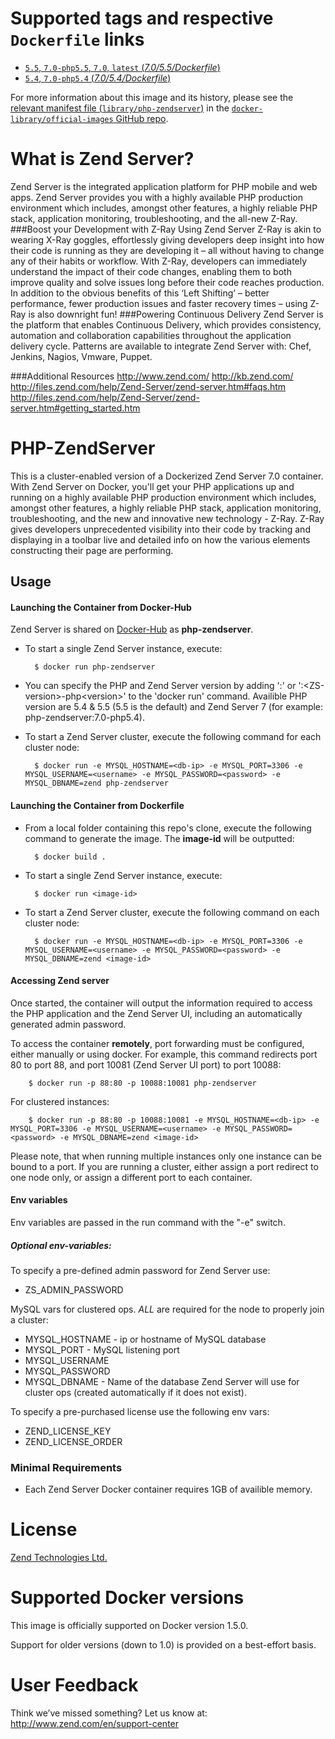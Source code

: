 # Supported tags and respective `Dockerfile` links

- [`5.5`, `7.0-php5.5`, `7.0`, `latest` (*7.0/5.5/Dockerfile*)](https://github.com/zendtech/php-zendserver/blob/bb3303d34a3e86a4bc9eb1d652c5cce6ad441a6e/7.0/5.5/Dockerfile)
- [`5.4`, `7.0-php5.4` (*7.0/5.4/Dockerfile*)](https://github.com/zendtech/php-zendserver/blob/bb3303d34a3e86a4bc9eb1d652c5cce6ad441a6e/7.0/5.4/Dockerfile)

For more information about this image and its history, please see the [relevant
manifest file
(`library/php-zendserver`)](https://github.com/docker-library/official-images/blob/master/library/php-zendserver)
in the [`docker-library/official-images` GitHub
repo](https://github.com/docker-library/official-images).

What is Zend Server?
==================

Zend Server is the integrated application platform for PHP mobile and web apps. 
Zend Server provides you with a highly available PHP production environment which includes, amongst other features, a highly reliable PHP stack, application monitoring, troubleshooting, and the all-new Z-Ray.
###Boost your Development with Z-Ray
Using Zend Server Z-Ray is akin to wearing X-Ray goggles, effortlessly giving developers deep insight into how their code is running as they are developing it – all without having to change any of their habits or workflow. With Z-Ray, developers can immediately understand the impact of their code changes, enabling them to both improve quality and solve issues long before their code reaches production. In addition to the obvious benefits of this ‘Left Shifting’ – better performance, fewer production issues and faster recovery times – using Z-Ray is also downright fun!
###Powering Continuous Delivery
Zend Server is the platform that enables Continuous Delivery, which provides consistency, automation and collaboration capabilities throughout the application delivery cycle. Patterns are available to integrate Zend Server with: Chef, Jenkins, Nagios, Vmware, Puppet.

###Additional Resources
http://www.zend.com/
http://kb.zend.com/
http://files.zend.com/help/Zend-Server/zend-server.htm#faqs.htm
http://files.zend.com/help/Zend-Server/zend-server.htm#getting_started.htm

PHP-ZendServer
==============
This is a cluster-enabled version of a Dockerized Zend Server 7.0 container.
With Zend Server on Docker, you'll get your PHP applications up and running on a highly available PHP production environment which includes, amongst other features, a highly reliable PHP stack, application monitoring, troubleshooting, and the new and innovative new technology - Z-Ray. Z-Ray gives developers unprecedented visibility into their code by tracking and displaying in a toolbar live and detailed info on how the various elements constructing their page are performing.

Usage
-----
#### Launching the Container from Docker-Hub
Zend Server is shared on [Docker-Hub] as **php-zendserver**.
- To start a single Zend Server instance, execute:

        $ docker run php-zendserver

- You can specify the PHP and Zend Server version by adding ':<php-version>' or ':&lt;ZS-version&gt;-php&lt;version&gt;'  to the 'docker run' command. Availible PHP version are 5.4 & 5.5 (5.5 is the default) and Zend Server 7
(for example: php-zendserver:7.0-php5.4).

- To start a Zend Server cluster, execute the following command for each cluster node:

        $ docker run -e MYSQL_HOSTNAME=<db-ip> -e MYSQL_PORT=3306 -e MYSQL_USERNAME=<username> -e MYSQL_PASSWORD=<password> -e MYSQL_DBNAME=zend php-zendserver

#### Launching the Container from Dockerfile

- From a local folder containing this repo's clone, execute the following command to generate the image. The **image-id** will be outputted:

        $ docker build .

- To start a single Zend Server instance, execute:

        $ docker run <image-id>

- To start a Zend Server cluster, execute the following command on each cluster node:

        $ docker run -e MYSQL_HOSTNAME=<db-ip> -e MYSQL_PORT=3306 -e MYSQL_USERNAME=<username> -e MYSQL_PASSWORD=<password> -e MYSQL_DBNAME=zend <image-id>

#### Accessing Zend server
Once started, the container will output the information required to access the PHP application and the Zend Server UI, including an automatically generated admin password.

To access the container **remotely**, port forwarding must be configured, either manually or using docker.
For example, this command redirects port 80 to port 88, and port 10081 (Zend Server UI port) to port 10088:

        $ docker run -p 88:80 -p 10088:10081 php-zendserver

For clustered instances:

        $ docker run -p 88:80 -p 10088:10081 -e MYSQL_HOSTNAME=<db-ip> -e MYSQL_PORT=3306 -e MYSQL_USERNAME=<username> -e MYSQL_PASSWORD=<password> -e MYSQL_DBNAME=zend <image-id>

Please note, that when running multiple instances only one instance can be bound to a port.
If you are running a cluster, either assign a port redirect to one node only, or assign a different port to each container.

#### Env variables
Env variables are passed in the run command with the "-e" switch.

##### Optional env-variables:

To specify a pre-defined admin password for Zend Server use:
- ZS_ADMIN_PASSWORD

MySQL vars for clustered ops. *ALL* are required for the node to properly join a cluster:
-  MYSQL_HOSTNAME - ip or hostname of MySQL database
-  MYSQL_PORT - MySQL listening port
-  MYSQL_USERNAME
-  MYSQL_PASSWORD
-  MYSQL_DBNAME - Name of the database Zend Server will use for cluster ops (created automatically if it does not exist).

To specify a pre-purchased license use the following env vars:
- ZEND_LICENSE_KEY
- ZEND_LICENSE_ORDER

### Minimal Requirements

- Each Zend Server Docker container requires 1GB of availible memory.

[Docker-Hub]:https://registry.hub.docker.com/_/php-zendserver/

# License

[Zend Technologies Ltd.](https://www.zend.com/topics/License-EULA-2010-09-2.pdf)

# Supported Docker versions

This image is officially supported on Docker version 1.5.0.

Support for older versions (down to 1.0) is provided on a best-effort basis.

# User Feedback

Think we’ve missed something? Let us know at: http://www.zend.com/en/support-center
